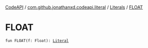 [CodeAPI](../../index.md) / [com.github.jonathanxd.codeapi.literal](../index.md) / [Literals](index.md) / [FLOAT](.)

# FLOAT

`fun FLOAT(f: Float): `[`Literal`](../-literal/index.md)